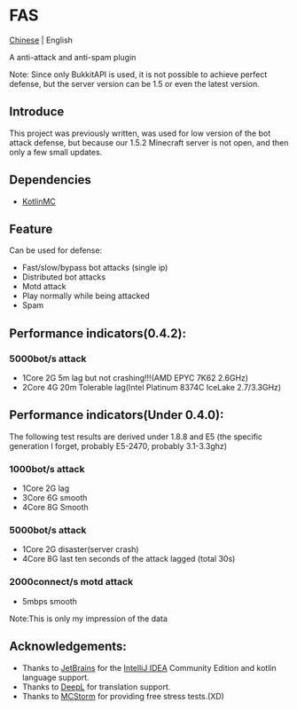 # FAS

[Chinese](doc/zh_cn.md) | English

A anti-attack and anti-spam plugin

Note: Since only BukkitAPI is used, it is not possible to achieve perfect defense, but the server version can be 1.5 or even
the latest version.

## Introduce

This project was previously written, was used for low version of the bot attack defense, but because our 1.5.2 Minecraft
server is not open, and then only a few small updates.

## Dependencies

- [KotlinMC](https://www.spigotmc.org/resources/kotlinmc.82237/)

## Feature

Can be used for defense:

- Fast/slow/bypass bot attacks (single ip)
- Distributed bot attacks
- Motd attack
- Play normally while being attacked
- Spam

## Performance indicators(0.4.2):

### 5000bot/s attack

- 1Core 2G 5m lag but not crashing!!!(AMD EPYC 7K62 2.6GHz)
- 2Core 4G 20m Tolerable lag(Intel Platinum 8374C IceLake 2.7/3.3GHz)

## Performance indicators(Under 0.4.0):

The following test results are derived under 1.8.8 and E5 (the specific generation I forget, probably E5-2470, probably
3.1-3.3ghz)

### 1000bot/s attack

- 1Core 2G lag
- 3Core 6G smooth
- 4Core 8G Smooth

### 5000bot/s attack

- 1Core 2G disaster(server crash)
- 4Core 8G last ten seconds of the attack lagged (total 30s)

### 2000connect/s motd attack

- 5mbps smooth

Note:This is only my impression of the data

## Acknowledgements:

- Thanks to [JetBrains](https://www.jetbrains.com/) for the [IntelliJ IDEA](https://www.jetbrains.com/idea/download/)
  Community Edition and kotlin language support.
- Thanks to [DeepL](https://www.deepl.com/) for translation support.
- Thanks to [MCStorm](https://mcstorm.ru/) for providing free stress tests.(XD)